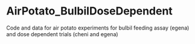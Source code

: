 # AirPotato_BulbilDoseDependent
Code and data for air potato experiments for bulbil feeding assay (egena) and dose dependent trials (cheni and egena)
